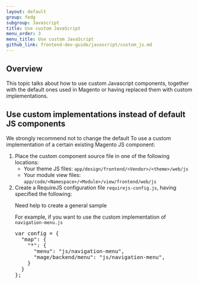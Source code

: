 ```yaml
---
layout: default
group: fedg
subgroup: Javascript
title: Use custom JavaScript
menu_order: 3
menu_title: Use custom JavaScript
github_link: frontend-dev-guide/javascript/custom_js.md
---
```


<h2 id="custom_js_overview">Overview</h2>
This topic talks about how to use custom Javascript components, together with the default ones used in Magento or having replaced them with custom implementations.

<h2 id="js_replace">Use custom implementations instead of default JS components</h2>

We strongly recommend not to change the default 
To use a custom implementation of a certain existing Magento JS component:
<ol>
<li>Place the custom component source file in one of the following locations:
<ul>
<li>Your theme JS files: <code>app/design/frontend/&lt;Vendor&gt;/&lt;theme&gt;/web/js</code></li>
<li>Your module view files: <code>app/code/&lt;Namespace&gt;/&lt;Module&gt;/view/frontend/web/js</code></li>
</ul>
</li>
<li>Create a RequireJS configuration file <code>requirejs-config.js</code>, having specified the following:

<p class="q">Need help to create a general sample</p>

For example, if you want to use the custom implementation of <code>navigation-menu.js</code> 
<pre>
var config = {
  &quot;map&quot;: {
    &quot;*&quot;: {
      &quot;menu&quot;: &quot;js/navigation-menu&quot;,
      &quot;mage/backend/menu&quot;: &quot;js/navigation-menu&quot;,
    }
  }
};
</pre>


</li>
</ul>